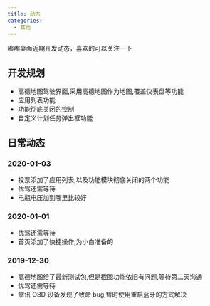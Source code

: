 ```yaml
---
title: 动态
categories:
  - 其他
---
```


嘟嘟桌面近期开发动态，喜欢的可以关注一下

<!-- more -->

## 开发规划

- 高德地图驾驶界面,采用高德地图作为地图,覆盖仪表盘等功能
- 应用列表功能
- 功能彻底关闭的控制
- 自定义计划任务弹出框功能

## 日常动态

### 2020-01-03

- 投票添加了应用列表,以及功能模块彻底关闭的两个功能
- 优驾还需等待
- 电瓶电压加到哪里比较好

### 2020-01-01

- 优驾还需等待
- 首页添加了快捷操作,为小白准备的

### 2019-12-30

- 高德地图给了最新测试包,但是截图功能依旧有问题,等待第二天沟通
- 优驾还需等待
- 掌讯 OBD 设备发现了致命 bug,暂时使用重启蓝牙的方式解决
